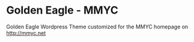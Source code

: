 # Golden Eagle - MMYC

Golden Eagle Wordpress Theme customized for the MMYC homepage on <http://mmyc.net>
